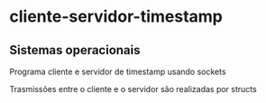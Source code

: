 # cliente-servidor-timestamp
<h2>Sistemas operacionais</h2>
<p> Programa cliente e servidor de timestamp usando sockets</p>
<p>Trasmissões entre o cliente e o servidor são realizadas por structs</p>
